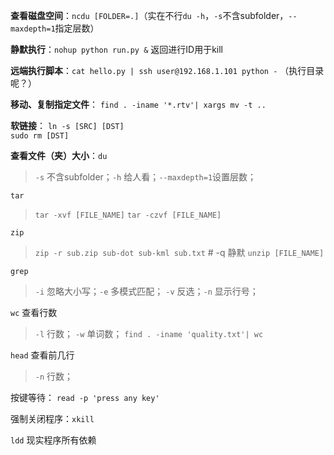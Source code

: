 **查看磁盘空间**：`ncdu [FOLDER=.]`（实在不行`du -h`，`-s`不含subfolder，`--maxdepth=1`指定层数） 

**静默执行**：`nohup python run.py &` 返回进行ID用于kill

**远端执行脚本**：`cat hello.py | ssh user@192.168.1.101 python -` （执行目录呢？）

**移动、复制指定文件**： `find . -iname '*.rtv'| xargs mv -t ..`

**软链接**：
`ln -s [SRC] [DST]`  
`sudo rm [DST]`

**查看文件（夹）大小**：`du` 

> `-s` 不含subfolder；`-h` 给人看；`--maxdepth=1`设置层数；

`tar`

> `tar -xvf [FILE_NAME]`
> `tar -czvf [FILE_NAME]`

`zip`

> `zip -r sub.zip sub-dot sub-kml sub.txt` # -q 静默
> `unzip [FILE_NAME]`

`grep`

> `-i` 忽略大小写；`-e` 多模式匹配； `-v` 反选；`-n` 显示行号；


`wc` 查看行数

> `-l` 行数； `-w` 单词数；
> `find . -iname 'quality.txt'| wc `

`head` 查看前几行

> `-n` 行数；

按键等待： `read -p 'press any key'`

强制关闭程序：`xkill`

`ldd` 现实程序所有依赖
